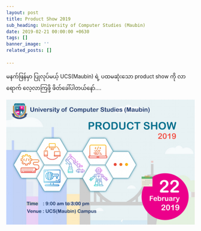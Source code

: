 ```yaml
---
layout: post
title: Product Show 2019
sub_heading: University of Computer Studies (Maubin)
date: 2019-02-21 00:00:00 +0630
tags: []
banner_image: ''
related_posts: []

---
```

မနက်ဖြန်မှာ ပြုလုပ်မယ့် UCS(Maubin) ရဲ့ ပထမဆုံး​သော product show ကို လာ​ရောက် ​လေ့လာကြဖို့ ဖိတ်​ခေါ်ပါတယ်​နော်....

![](/uploads/2019/02/24/52740040_306279443410101_5934678456905236480_o.jpg)